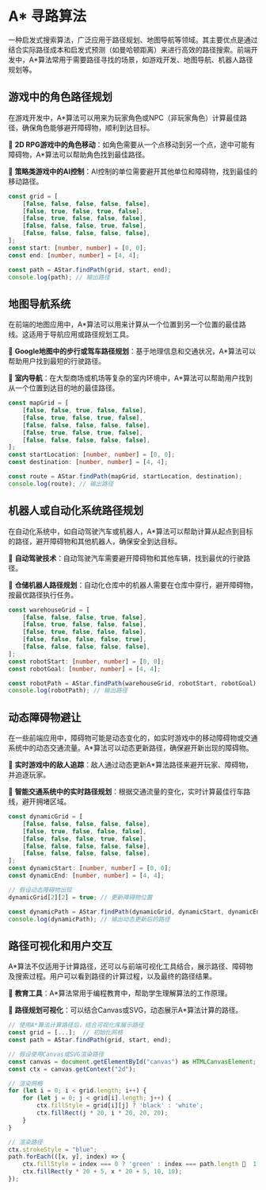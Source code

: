 # A* 寻路算法
一种启发式搜索算法，广泛应用于路径规划、地图导航等领域。其主要优点是通过结合实际路径成本和启发式预测（如曼哈顿距离）来进行高效的路径搜索。前端开发中，A*算法常用于需要路径寻找的场景，如游戏开发、地图导航、机器人路径规划等。



## **游戏中的角色路径规划**
   在游戏开发中，A*算法可以用来为玩家角色或NPC（非玩家角色）计算最佳路径，确保角色能够避开障碍物，顺利到达目标。

    
   🔶  **2D RPG游戏中的角色移动**：如角色需要从一个点移动到另一个点，途中可能有障碍物，A*算法可以帮助角色找到最佳路径。

   🔶  **策略类游戏中的AI控制**：AI控制的单位需要避开其他单位和障碍物，找到最佳的移动路径。

    
   ```ts
   const grid = [
       [false, false, false, false, false],
       [false, true, false, true, false],
       [false, true, false, false, false],
       [false, false, false, true, false],
       [false, false, false, false, false],
   ];
   const start: [number, number] = [0, 0];
   const end: [number, number] = [4, 4];

   const path = AStar.findPath(grid, start, end);
   console.log(path); // 输出路径
   ```

## **地图导航系统**
   在前端的地图应用中，A*算法可以用来计算从一个位置到另一个位置的最佳路线。这适用于导航应用或路径规划工具。

    
   🔶  **Google地图中的步行或驾车路径规划**：基于地理信息和交通状况，A*算法可以帮助用户找到最短的行驶路径。

   🔶  **室内导航**：在大型商场或机场等复杂的室内环境中，A*算法可以帮助用户找到从一个位置到达目的地的最佳路径。

    
   ```ts
   const mapGrid = [
       [false, false, true, false, false],
       [false, true, false, true, false],
       [false, false, false, false, false],
       [false, true, false, true, false],
       [false, false, false, false, false],
   ];
   const startLocation: [number, number] = [0, 0];
   const destination: [number, number] = [4, 4];

   const route = AStar.findPath(mapGrid, startLocation, destination);
   console.log(route); // 输出路径
   ```

## **机器人或自动化系统路径规划**
   在自动化系统中，如自动驾驶汽车或机器人，A*算法可以帮助计算从起点到目标的路径，避开障碍物和其他机器人，确保安全到达目标。

    
   🔶  **自动驾驶技术**：自动驾驶汽车需要避开障碍物和其他车辆，找到最优的行驶路径。

   🔶  **仓储机器人路径规划**：自动化仓库中的机器人需要在仓库中穿行，避开障碍物，按最优路径执行任务。

    
   ```ts
   const warehouseGrid = [
       [false, false, false, true, false],
       [false, true, false, false, false],
       [false, true, false, false, false],
       [false, false, false, false, true],
       [false, false, false, false, false],
   ];
   const robotStart: [number, number] = [0, 0];
   const robotGoal: [number, number] = [4, 4];

   const robotPath = AStar.findPath(warehouseGrid, robotStart, robotGoal);
   console.log(robotPath); // 输出路径
   ```

## **动态障碍物避让**
  在一些前端应用中，障碍物可能是动态变化的，如实时游戏中的移动障碍物或交通系统中的动态交通流量。A*算法可以动态更新路径，确保避开新出现的障碍物。

    
   🔶  **实时游戏中的敌人追踪**：敌人通过动态更新A*算法路径来避开玩家、障碍物，并追逐玩家。

   🔶  **智能交通系统中的实时路径规划**：根据交通流量的变化，实时计算最佳行车路线，避开拥堵区域。

    
   ```ts
   const dynamicGrid = [
       [false, false, false, false, false],
       [false, true, false, false, false],
       [false, false, false, true, false],
       [false, false, false, false, false],
       [false, false, false, false, false],
   ];
   const dynamicStart: [number, number] = [0, 0];
   const dynamicEnd: [number, number] = [4, 4];

   // 假设动态障碍物出现
   dynamicGrid[2][2] = true; // 更新障碍物位置

   const dynamicPath = AStar.findPath(dynamicGrid, dynamicStart, dynamicEnd);
   console.log(dynamicPath); // 输出动态更新后的路径
   ```

## **路径可视化和用户交互**
   A*算法不仅适用于计算路径，还可以与前端可视化工具结合，展示路径、障碍物及搜索过程。用户可以看到路径的计算过程，以及最终的路径结果。

    
   🔶  **教育工具**：A*算法常用于编程教育中，帮助学生理解算法的工作原理。

   🔶  **路径规划可视化**：可以结合Canvas或SVG，动态展示A*算法计算的路径。

    
   ```ts
   // 使用A*算法计算路径后，结合可视化库展示路径
   const grid = [...];  // 初始化网格
   const path = AStar.findPath(grid, start, end);

   // 假设使用Canvas或SVG渲染路径
   const canvas = document.getElementById("canvas") as HTMLCanvasElement;
   const ctx = canvas.getContext("2d");

   // 渲染网格
   for (let i = 0; i < grid.length; i++) {
       for (let j = 0; j < grid[i].length; j++) {
           ctx.fillStyle = grid[i][j] ? 'black' : 'white';
           ctx.fillRect(j * 20, i * 20, 20, 20);
       }
   }

   // 渲染路径
   ctx.strokeStyle = "blue";
   path.forEach(([x, y], index) => {
       ctx.fillStyle = index === 0 ? 'green' : index === path.length 🔶  1 ? 'red' : 'blue';
       ctx.fillRect(y * 20 + 5, x * 20 + 5, 10, 10);
   });
   ```
